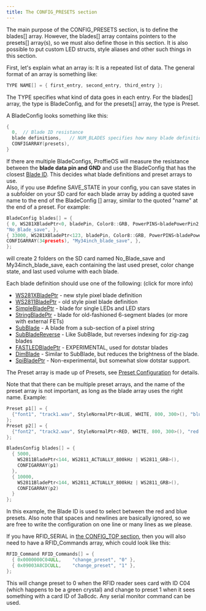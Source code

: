 ```yaml
---
title: The CONFIG_PRESETS section
---
```

The main purpose of the CONFIG_PRESETS section, is to define the blades[] array. However, the blades[] array contains pointers to the presets[] array(s), so we must also define those in this section. It is also possible to put custom LED structs, style aliases and other such things in this section.

First, let's explain what an array is: It is a repeated list of data. The general format of an array is something like:

```cpp
TYPE NAME[] = { first_entry, second_entry, third_entry };
```

The TYPE specifies what kind of data goes in each entry. For the blades[] array, the type is BladeConfig, and for the presets[] array, the type is Preset.

A BladeConfig looks something like this:

```cpp
{
  0,  // Blade ID resistance
  blade definitions,   // NUM_BLADES specifies how many blade definitions there are
  CONFIGARRAY(presets),
}
```

If there are multiple BladeConfigs, ProffieOS will measure the resistance between the **blade data pin and GND** and use the BladeConfig that has the closest [Blade ID](/blade-id.html). This decides what blade definitions and preset arrays to use.<br/>
Also, if you use #define SAVE_STATE in your config, you can save states in a subfolder on your SD card for each blade array by adding a quoted save name to the end of the BladeConfig [] array, similar to the quoted "name" at the end of a preset.  For example:

```cpp
BladeConfig blades[] = {
{ 0, WS281XBladePtr<0, bladePin, Color8::GRB, PowerPINS<bladePowerPin2, bladePowerPin3> >(), CONFIGARRAY(NBpresets), 
"No_Blade_save", },
{ 33000, WS281XBladePtr<123, bladePin, Color8::GRB, PowerPINS<bladePowerPin2, bladePowerPin3> >(), 
CONFIGARRAY(34presets), "My34inch_blade_save", },
};
```
will create 2 folders on the SD card named No_Blade_save and My34inch_blade_save, each containing the last used preset, color change state, and last used volume with each blade.

Each blade definition should use one of the following: (click for more info)

* [WS281XBladePtr](/config/blades/ws281xbladeptr.html) - new style pixel blade definition
* [WS2811BladePtr](/config/blades/ws2811bladeptr.html) - old style pixel blade definition
* [SimpleBladePtr](/config/blades/simplebladeptr.html) - blade for single LEDs and LED stars
* [StringBladePtr](/config/blades/stringbladeptr.html) - blade for old-fashioned 6-segment blades (or more with external FETs)
* [SubBlade](/config/blades/subblade.html) - A blade from a sub-section of a pixel string
* [SubBladeReverse](/config/blades/subbladereverse.html) - Like SubBlade, but reverses indexing for zig-zag blades
* [FASTLEDBladePtr](/config/blades/fastledbladeptr.html) - EXPERIMENTAL, used for dotstar blades
* [DimBlade](/config/blades/dimblade.html) - Similar to SubBlade, but reduces the brightness of the blade.
* [SpiBladePtr](/config/blades/spibladeptr.html) - Non-experimental, but somewhat slow dotstar support.

The Preset array is made up of Presets, see [Preset Configuration](/config/preset-configuration.html) for details.

Note that that there can be multiple preset arrays, and the name of the preset array is not important, as long as the blade array uses the right name. Example:

```cpp
Preset p1[] = {
  {"font1", "track1.wav", StyleNormalPtr<BLUE, WHITE, 800, 300>(), "blue preset"}
};
Preset p2[] = {
  {"font2", "track2.wav", StyleNormalPtr<RED, WHITE, 800, 300>(), "red preset"}
};   

BladesConfig blades[] = {
  { 5000,
    WS2811BladePtr<144, WS2811_ACTUALLY_800kHz | WS2811_GRB>(),
    CONFIGARRAY(p1)
  },
  { 10000,
    WS2811BladePtr<144, WS2811_ACTUALLY_800kHz | WS2811_GRB>(),
    CONFIGARRAY(p2)
  }
};
```

In this example, the Blade ID is used to select between the red and blue presets.  Also note that spaces and newlines are basically ignored, so we are free to write the configuration on one line or many lines as we please.

If you have RFID_SERIAL in [the CONFIG_TOP section](/config/the-config_top-section.html), then you will also need to have a RFID_Commands array, which could look like this:

```cpp
RFID_Command RFID_Commands[] = {
  { 0x0000000C04ULL,    "change_preset", "0" },
  { 0x09003A8CDCULL,    "change_preset", "1" },
};
```

This will change preset to 0 when the RFID reader sees card with ID C04 (which happens to be a green crystal) and change to preset 1 when it sees something with a card ID of 3a8cdc. Any serial monitor command can be used.
